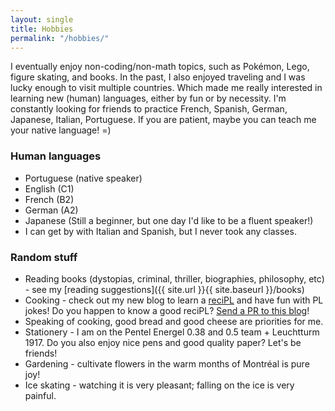 ```yaml
---
layout: single
title: Hobbies
permalink: "/hobbies/"
---
```


I eventually enjoy non-coding/non-math topics, such as Pokémon, Lego, figure skating, and books. In the past, I also enjoyed traveling and I was lucky enough to visit multiple countries. Which made me really interested in learning new (human) languages, either by fun or by necessity. I'm constantly looking for friends to practice French, Spanish, German, Japanese, Italian, Portuguese. If you are patient, maybe you can teach me your native language! =) 

### Human languages

* Portuguese (native speaker)
* English (C1)
* French (B2)
* German (A2)
* Japanese (Still a beginner, but one day I'd like to be a fluent speaker!)
* I can get by with Italian and Spanish, but I never took any classes.

### Random stuff

* Reading books (dystopias, criminal, thriller, biographies, philosophy, etc) - see my [reading suggestions]({{ site.url }}{{ site.baseurl }}/books)
* Cooking - check out my new blog to learn a [reciPL](https://recipl.es/) and have fun with PL jokes! Do you happen to know a good reciPL? [Send a PR to this blog](https://github.com/reciples/reciples.github.io)!
* Speaking of cooking, good bread and good cheese are priorities for me. 
* Stationery - I am on the Pentel Energel 0.38 and 0.5 team + Leuchtturm 1917. Do you also enjoy nice pens and good quality paper? Let's be friends!
* Gardening - cultivate flowers in the warm months of Montréal is pure joy!
* Ice skating - watching it is very pleasant; falling on the ice is very painful.



